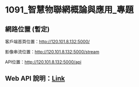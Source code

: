 # 1091_智慧物聯網概論與應用_專題

## 網路位置 (暫定)

客戶端首頁位置：http://120.101.8.132:5000/

影像串流位置：http://120.101.8.132:5000/stream

API位置：http://120.101.8.132:5000/api

## Web API 說明：[Link](Web_API.md)

